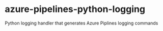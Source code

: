 # azure-pipelines-python-logging
Python logging handler that generates Azure Piplines logging commands
